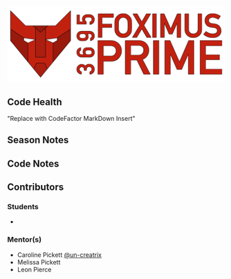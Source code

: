 ![logo](/Images/Logo.png?raw=true)
## Code Health
"Replace with CodeFactor MarkDown Insert"
## Season Notes
## Code Notes
## Contributors
### Students
- 
### Mentor(s)
- Caroline Pickett [@un-creatrix](https://github.com/un-creatrix)
- Melissa Pickett
- Leon Pierce 
